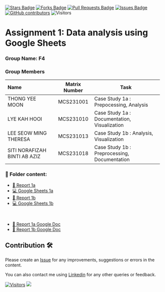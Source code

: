 <a href="https://github.com/drshahizan/BDM/stargazers"><img src="https://img.shields.io/github/stars/drshahizan/BDM" alt="Stars Badge"/></a>
<a href="https://github.com/drshahizan/BDM/network/members"><img src="https://img.shields.io/github/forks/drshahizan/BDM" alt="Forks Badge"/></a>
<a href="https://github.com/drshahizan/BDM/pulls"><img src="https://img.shields.io/github/issues-pr/drshahizan/BDM" alt="Pull Requests Badge"/></a>
<a href="https://github.com/drshahizan/BDM"><img src="https://img.shields.io/github/issues/drshahizan/BDM" alt="Issues Badge"/></a>
<a href="https://github.com/drshahizan/BDM/graphs/contributors"><img alt="GitHub contributors" src="https://img.shields.io/github/contributors/drshahizan/BDM?color=2b9348"></a>
![Visitors](https://api.visitorbadge.io/api/visitors?path=https%3A%2F%2Fgithub.com%2Fdrshahizan%2BDM&labelColor=%23d9e3f0&countColor=%23697689&style=flat)

# Assignment 1: Data analysis using Google Sheets

### Group Name: F4
### Group Members

| Name                                     | Matrix Number | Task |
| :---------------------------------------- | :-------------: | ------------- |
| THONG YEE MOON              |MCS231001      |Case Study 1a : Prepocessing, Analysis   |
| LYE KAH HOOI            |MCS231010      |Case Study 1a : Documentation, Visualization    |
| LEE SEOW MING THERESA              |MCS231013      |Case Study 1b : Analysis, Visualization      |
| SITI NORAFIZAH BINTI AB AZIZ              |MCS231018      |Case Study 1b : Preprocessing, Documentation      |

### 📂 Folder content:
* [📖 Report 1a](https://github.com/drshahizan/BDM/blob/87e54eb54b140252fb36ab9138660743dcc71600/assignment/submission/ass1/F4/case_study1a/Assignment%201_Dataset%201_Group%20F4.pdf)
* [💻 Google Sheets 1a](https://docs.google.com/spreadsheets/d/1Q7r-D2WhQqnhvDgRV4nVRKcq7XDpDMPdXhDDy4rgm0s/edit?usp=sharing)
* [📖 Report 1b](https://github.com/drshahizan/BDM/blob/fd52d7f68b301e3ed74466bb60ed96ed4c9ac862/assignment/submission/ass1/F4/case_study1b/Assignment%201_Dataset%202_Group%20F4.pdf)
* [💻 Google Sheets 1b](https://docs.google.com/spreadsheets/d/1zxApfNBUVIF6ZDOjCMvUq3xHe9ZCTsSiRGNjtQIoghA/edit?usp=sharing)
</br>

* [📖 Report 1a Google Doc ](https://docs.google.com/document/d/1OgQdG9J7odcKkz6RBBZulF8HPypiwzP8S7vvpKdEDYg/edit?usp=sharing)
* [📖 Report 1b Google Doc ](https://docs.google.com/document/d/1CCb4to2aiMsbWneM6ljIX10SNgh1PmEUbSoZkh4p3wA/edit?usp=sharing)
  
## Contribution 🛠️
Please create an [Issue](https://github.com/drshahizan/BDM/issues) for any improvements, suggestions or errors in the content.

You can also contact me using [Linkedin](https://www.linkedin.com/in/drshahizan/) for any other queries or feedback.

[![Visitors](https://api.visitorbadge.io/api/visitors?path=https%3A%2F%2Fgithub.com%2Fdrshahizan&labelColor=%23697689&countColor=%23555555&style=plastic)](https://visitorbadge.io/status?path=https%3A%2F%2Fgithub.com%2Fdrshahizan)
![](https://hit.yhype.me/github/profile?user_id=81284918)


